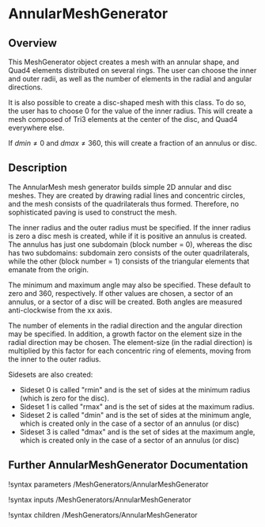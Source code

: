 # AnnularMeshGenerator

## Overview

This MeshGenerator object creates a mesh with an annular shape, and Quad4 elements distributed on several rings. The user can choose the inner and outer radii, as well as the number of elements in the radial and angular directions.

It is also possible to create a disc-shaped mesh with this class. To do so, the user has to choose 0 for the value of the inner radius. This will create a mesh composed of Tri3 elements at the center of the disc, and Quad4 everywhere else.

If $dmin \neq 0$ and $dmax \neq 360$, this will create a fraction of an annulus or disc.

## Description

The AnnularMesh mesh generator builds simple 2D annular and disc meshes. They are created by drawing radial lines and concentric circles, and the mesh consists of the quadrilaterals thus formed. Therefore, no sophisticated paving is used to construct the mesh.

The inner radius and the outer radius must be specified. If the inner radius is zero a disc mesh is created, while if it is positive an annulus is created. The annulus has just one subdomain (block number = 0), whereas the disc has two subdomains: subdomain zero consists of the outer quadrilaterals, while the other (block number = 1) consists of the triangular elements that emanate from the origin.

The minimum and maximum angle may also be specified. These default to zero and 360, respectively. If other values are chosen, a sector of an annulus, or a sector of a disc will be created. Both angles are measured anti-clockwise from the xx axis.

The number of elements in the radial direction and the angular direction may be specified. In addition, a growth factor on the element size in the radial direction may be chosen. The element-size (in the radial direction) is multiplied by this factor for each concentric ring of elements, moving from the inner to the outer radius.

Sidesets are also created:

- Sideset 0 is called "rmin" and is the set of sides at the minimum radius (which is zero for the disc).
- Sideset 1 is called "rmax" and is the set of sides at the maximum radius.
- Sideset 2 is called "dmin" and is the set of sides at the minimum angle, which is created only in the case of a sector of an annulus (or disc)
- Sideset 3 is called "dmax" and is the set of sides at the maximum angle, which is created only in the case of a sector of an annulus (or disc)

## Further AnnularMeshGenerator Documentation

!syntax parameters /MeshGenerators/AnnularMeshGenerator

!syntax inputs /MeshGenerators/AnnularMeshGenerator

!syntax children /MeshGenerators/AnnularMeshGenerator
